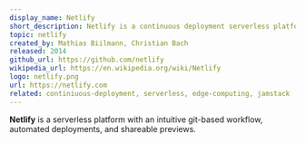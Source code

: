 ```yaml
---
display_name: Netlify
short_description: Netlify is a continuous deployment serverless platform.
topic: netlify
created_by: Mathias Biilmann, Christian Bach
released: 2014
github_url: https://github.com/netlify
wikipedia_url: https://en.wikipedia.org/wiki/Netlify
logo: netlify.png
url: https://netlify.com
related: continiuous-deployment, serverless, edge-computing, jamstack
---
```

**Netlify** is a serverless platform with an intuitive git-based workflow, automated deployments, and shareable previews.
